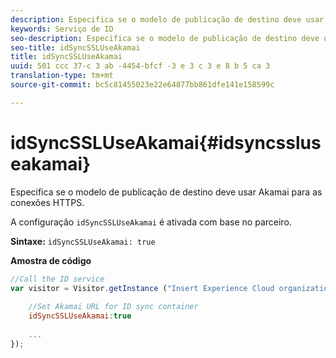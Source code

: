 ```yaml
---
description: Especifica se o modelo de publicação de destino deve usar Akamai para as conexões HTTPS.
keywords: Serviço de ID
seo-description: Especifica se o modelo de publicação de destino deve usar Akamai para as conexões HTTPS.
seo-title: idSyncSSLUseAkamai
title: idSyncSSLUseAkamai
uuid: 501 ccc 37-c 3 ab -4454-bfcf -3 e 3 c 3 e 8 b 5 ca 3
translation-type: tm+mt
source-git-commit: bc5c81455023e22e64877bb861dfe141e158599c

---
```



# idSyncSSLUseAkamai{#idsyncssluseakamai}

Especifica se o modelo de publicação de destino deve usar Akamai para as conexões HTTPS.

A configuração `idSyncSSLUseAkamai` é ativada com base no parceiro.

**Sintaxe:** `idSyncSSLUseAkamai: true`

**Amostra de código**

```js
//Call the ID service 
var visitor = Visitor.getInstance ("Insert Experience Cloud organization ID here",{ 
 
    //Set Akamai URL for ID sync container 
    idSyncSSLUseAkamai:true 
 
    ... 
});
```


